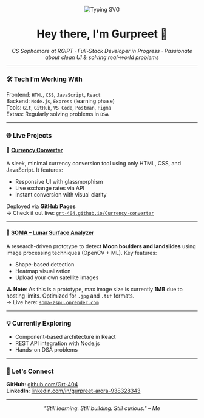 <p align="center">
  <img src="https://readme-typing-svg.demolab.com?font=Fira+Code&duration=3000&pause=1000&center=true&vCenter=true&width=500&lines=Full-Stack+Dev+in+Progress;Building+Clean+%26+Practical+Apps;Learning+by+Doing;Exploring+React%2C+Node+%26+Beyond" alt="Typing SVG" />
</p>

<h1 align="center">Hey there, I'm Gurpreet 👋</h1>


<p align="center"><i>CS Sophomore at RGIPT · Full-Stack Developer in Progress · Passionate about clean UI & solving real-world problems</i></p>

---

### 🛠️ Tech I’m Working With

Frontend: `HTML`, `CSS`, `JavaScript`, `React`  
Backend: `Node.js`, `Express` (learning phase)  
Tools: `Git`, `GitHub`, `VS Code`, `Postman`, `Figma`  
Extras: Regularly solving problems in `DSA`

---

### 🌐 Live Projects

#### 🔸 [Currency Converter](https://grt-404.github.io/Currency-converter/)
A sleek, minimal currency conversion tool using only HTML, CSS, and JavaScript. It features:
- Responsive UI with glassmorphism
- Live exchange rates via API
- Instant conversion with visual clarity

Deployed via **GitHub Pages**  
→ Check it out live: [`grt-404.github.io/Currency-converter`](https://grt-404.github.io/Currency-converter/)

---

#### 🔸 [SOMA – Lunar Surface Analyzer](https://soma-zspu.onrender.com/)
A research-driven prototype to detect **Moon boulders and landslides** using image processing techniques (OpenCV + ML). Key features:
- Shape-based detection
- Heatmap visualization
- Upload your own satellite images

⚠️ **Note**: As this is a prototype, max image size is currently **1MB** due to hosting limits. Optimized for `.jpg` and `.tif` formats.  
→ Live here: [`soma-zspu.onrender.com`](https://soma-zspu.onrender.com/)

---

### 💡 Currently Exploring

- Component-based architecture in React  
- REST API integration with Node.js  
- Hands-on DSA problems 

---

### 🤝 Let’s Connect

**GitHub**: [github.com/Grt-404](https://github.com/Grt-404)  
**LinkedIn**: [linkedin.com/in/gurpreet-arora-938328343](https://www.linkedin.com/in/gurpreet-arora-938328343/)

---

<p align="center">
  <i>"Still learning. Still building. Still curious." – Me</i>
</p>
